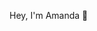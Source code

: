 Hey, I'm Amanda  👋

 


<!---
AmandaPaiG3/AmandaPaiG3 is a ✨ special ✨ repository because its `README.md` (this file) appears on your GitHub profile.
You can click the Preview link to take a look at your changes.
--->
